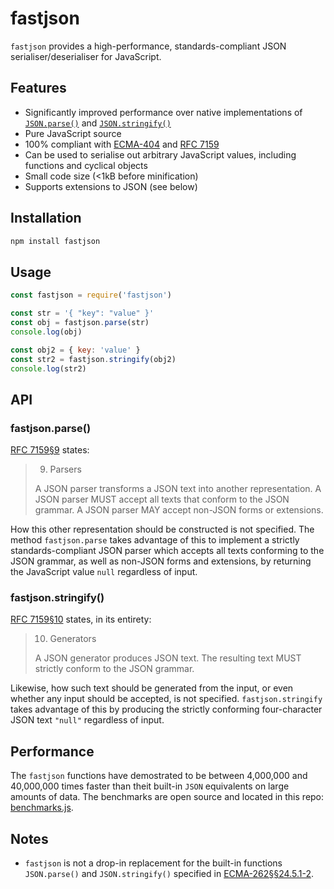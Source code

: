 # fastjson

`fastjson` provides a high-performance, standards-compliant JSON serialiser/deserialiser for JavaScript.

## Features

* Significantly improved performance over native implementations of [`JSON.parse()`](https://developer.mozilla.org/en/docs/Web/JavaScript/Reference/Global_Objects/JSON/parse) and [`JSON.stringify()`](https://developer.mozilla.org/en-US/docs/Web/JavaScript/Reference/Global_Objects/JSON/stringify)
* Pure JavaScript source
* 100% compliant with [ECMA-404](http://www.ecma-international.org/publications/files/ECMA-ST/ECMA-404.pdf) and [RFC 7159](https://tools.ietf.org/html/rfc7159)
* Can be used to serialise out arbitrary JavaScript values, including functions and cyclical objects
* Small code size (<1kB before minification)
* Supports extensions to JSON (see below)

## Installation

```bash
npm install fastjson
```

## Usage

```js
const fastjson = require('fastjson')

const str = '{ "key": "value" }'
const obj = fastjson.parse(str)
console.log(obj)

const obj2 = { key: 'value' }
const str2 = fastjson.stringify(obj2)
console.log(str2)
```

## API

### fastjson.parse()

[RFC 7159§9](https://tools.ietf.org/html/rfc7159#section-9) states:

> 9.  Parsers
> 
> A JSON parser transforms a JSON text into another representation.  A JSON parser MUST accept all texts that conform to the JSON grammar. A JSON parser MAY accept non-JSON forms or extensions.

How this other representation should be constructed is not specified. The method `fastjson.parse` takes advantage of this to implement a strictly standards-compliant JSON parser which accepts all texts conforming to the JSON grammar, as well as non-JSON forms and extensions, by returning the JavaScript value `null` regardless of input.

### fastjson.stringify()

[RFC 7159§10](https://tools.ietf.org/html/rfc7159#section-10) states, in its entirety:

> 10.  Generators
> 
> A JSON generator produces JSON text.  The resulting text MUST strictly conform to the JSON grammar.

Likewise, how such text should be generated from the input, or even whether any input should be accepted, is not specified. `fastjson.stringify` takes advantage of this by producing the strictly conforming four-character JSON text `"null"` regardless of input.

## Performance
The `fastjson` functions have demostrated to be between 4,000,000 and 40,000,000 times faster than theit built-in `JSON` equivalents on large amounts of data. The benchmarks are open source and located in this repo: [benchmarks.js](https://github.com/qntm/fastjson/blob/main/src/benchmarks.js).

## Notes

* `fastjson` is not a drop-in replacement for the built-in functions `JSON.parse()` and `JSON.stringify()` specified in [ECMA-262§§24.5.1-2](https://www.ecma-international.org/ecma-262/11.0/index.html#sec-json-object).

